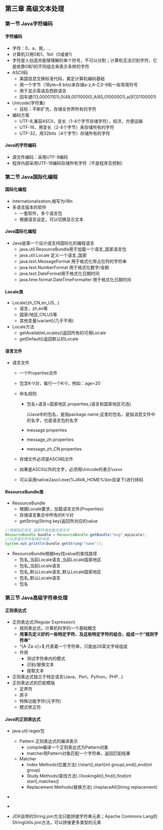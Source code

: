 ## 第三章 高级文本处理

### 第一节 Java字符编码

#### 字符编码

- 字符：0，a，我，...
- 计算机只用0和1，1bit（0或者1）
- 字符是人创造并能够理解的单个符号，不可以分割；计算机无法识别字符，它是依靠0和1的不同组合来表示多样的字符
- ASCII码
  - 美国信息交换标准代码，奠定计算机编码基础
  - 用一个字节（1Byte=8 bits)来存储a-z,A-Z,0-9和一些常用符号
  - 用于显示英语及西欧语言
  - 回车键(13,00001101),0(48,00110000),A(65,01000001),a(97,01100001)
- Unicode(字符集)
  - 目标：不断扩充，存储全世界所有的字符
- 编码方案
  - UTF-8,兼容ASCII，变长（1-4个字节存储字符），经济，方便运输
  - UTF-16，用变长（2-4个字节）来存储所有的字符
  - UTF-32，用32bits（4个字节）存储所有的字符

#### Java的字符编码

- 源文件编码：采用UTF-8编码
- 程序内部采用UTF-16编码存储所有字符（不是程序员控制）

### 第二节 Java国际化编程

#### 国际化编程

- Internationalization,缩写为i18n
- 多语言版本的软件
  - 一套软件，多个语言包
  - 根据语言设定，可以切换显示文本

#### Java国际化编程

- Java是第一个设计成支持国际化的编程语言
  - java.util.ResourceBundle用于加载一个语言_国家语言包
  - java.util.Locale 定义一个语言_国家
  - java.text.MessageFormat 用于格式化带占位符的字符串
  - java.text.NumberFormat 用于格式化数字/金额
  - java.text.DateFormat用于格式化日期时间
  - java.time.format.DateTimeFormatter 用于格式化日期时间

#### Locale类

- Locale(zh_CN,en_US,..)
  - 语言，zh,en等
  - 国家/地区,CN,US等
  - 其他变量(variant)(几乎不用)
- Locale方法
  - getAvailableLocales()返回所有的可用Locale
  - getDefault()返回默认的Locale

#### 语言文件

- 语言文件

  - 一个Properties文件

  - 包含K-V对，每行一个K-V，例如：age=20

  - 命名规则

    - 包名+语言+国家地区.properties,(语言和国家地区可选)

      //Java中的包名，是指package name;这里的包名，是指消息文件中的名字，也是语言包的名字

    - message.properties

    - message_zh.properties

    - message_zh_CN.properties

  - 存储文件必须是ASCII码文件

  - 如果是ASCII以外的文字，必须用Unicode的表示\uxxx

  - 可以采用native2ascii.exe(%JAVA_HOME%\bin目录下)进行转码

#### ResourceBundle类

- ResourceBundle
  - 根据Locale要求，加载语言文件(Properties)
  - 存储语言集合中所有的K-V对
  - getString(String key)返回所对应的value

~~~java
//根据指定语言_国家环境加载资源文件
ResourceBundle bundle = ResourceBundle.getBundle("msg",myLocale);
//从资源文件中取得的消息
System.out.println(bundle.getString("name"));
~~~

- ResourceBundle根据key找value的查找路径
  - 包名_当前Locale语言_当前Locale国家地区
  - 包名_当前Locale语言
  - 包名_默认Locale语言_默认Locale国家地区
  - 包名_默认Locale语言
  - 包名

### 第三节 Java高级字符串处理

#### 正则表达式

- 正则表达式(Regular Expression)
  - 规则表达式，计算机科学的一个基础概念
  - **用事先定义好的一些特定字符、及这些特定字符的组合，组成一个“规则字符串”**
  - ^[A-Za-z]+$,代表着一个字符串，只能由26英文字母组成
  - 作用
    - 测试字符串内的模式
    - 识别/替换文本
    - 提取文本
- 正则表达式独立于特定语言(Java，Perl，Python，PHP...)
- 正则表达式的匹配模版
  - 定界符
  - 原子
  - 特殊功能字符(元字符)
  - 模式修正符

#### Java的正则表达式

- java.util.regex包

  - Pattern 正则表达式的编译表示
    - compile编译一个正则表达式为Pattern对象
    - matcher用Pattern对象匹配一个字符串，返回匹配结果
  - Matcher
    - Index Methods(位置方法) //start(),start(int group),end(),end(int group)
    - Study Methods(查找方法) //lookingAt(),find(),find(int start),matches()
    - Replacement Methods(替换方法) //replaceAll(String replacement)

- ~~~java

  ~~~

- ​


- JDK自带的String.join方法只能拼接字符串元素；Apache Commons Lang的StringUtils.join方法，可以拼接更多类型的元素